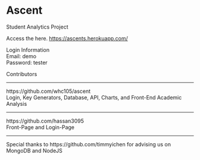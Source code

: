 # Ascent
Student Analytics Project

Access the here.
https://ascents.herokuapp.com/

Login Information
<br>
Email: demo
<br>
Password: tester


Contributors
<hr>
https://github.com/whc105/ascent
<br>
Login, Key Generators, Database, API, Charts, and Front-End Academic Analysis
<hr>
https://github.com/hassan3095
<br>
Front-Page and Login-Page

<hr>
Special thanks to https://github.com/timmyichen for advising us on MongoDB and NodeJS
